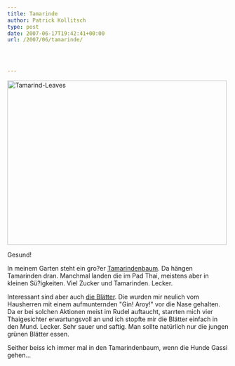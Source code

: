 ```yaml
---
title: Tamarinde
author: Patrick Kollitsch
type: post
date: 2007-06-17T19:42:41+00:00
url: /2007/06/tamarinde/




---
```

<div class="flickr">
  <a href="http://www.flickr.com/photos/schreibblogade/563456473/" title="Tamarind-Leaves"><img src="//farm2.static.flickr.com/1108/563456473_c8fbe3b880.jpg" width="500" height="375" alt="Tamarind-Leaves" /></a></p> 
  
  <p>
    Gesund!
  </p>
</div>

In meinem Garten steht ein gro?er [Tamarindenbaum][1]. Da hängen Tamarinden dran. Manchmal landen die im Pad Thai, meistens aber in kleinen Sü?igkeiten. Viel Zucker und Tamarinden. Lecker.

Interessant sind aber auch [die Blätter][2]. Die wurden mir neulich vom Hausherren mit einem aufmunternden "Gin! Aroy!" vor die Nase gehalten. Da er bei solchen Aktionen meist im Rudel auftaucht, starrten mich vier Thaigesichter erwartungsvoll an und ich stopfte mir die Blätter einfach in den Mund. Lecker. Sehr sauer und saftig. Man sollte natürlich nur die jungen grünen Blätter essen. 

Seither beiss ich immer mal in den Tamarindenbaum, wenn die Hunde Gassi gehen...

 [1]: http://de.wikipedia.org/wiki/Tamarindenbaum
 [2]: http://flickr.com/photos/schreibblogade/563085948/in/photostream/